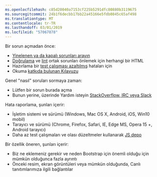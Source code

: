 ```yaml
---
ms.openlocfilehash: c85d20040a7153cf225b5291dfc80880b3119675
ms.sourcegitcommit: 24b1f6decbb17bb22a45166e5fdb0845c65af498
ms.translationtype: MT
ms.contentlocale: tr-TR
ms.lasthandoff: 03/01/2019
ms.locfileid: "57067878"
---
```

Bir sorun açmadan önce:

- [Yinelenen ya da kapalı sorunları arayın](https://github.com/twbs/bootstrap/issues?utf8=%E2%9C%93&q=is%3Aissue)
- [Doğrulama](http://validator.w3.org/nu/) ve [lint](https://github.com/twbs/bootlint#in-the-browser) ortak sorunları önlemek için herhangi bir HTML
- Hazırlama bir [test çalışması azaltılmış](https://css-tricks.com/reduced-test-cases/) hataları için
- Okuma [katkıda bulunan Kılavuzu](https://github.com/twbs/bootstrap/blob/master/CONTRIBUTING.md)

Genel "nasıl" soruları sormaya zaman:

- Lütfen bir sorun burada açma
- Bunun yerine, üzerinde Yardım isteyin [StackOverflow, IRC veya Slack](https://github.com/twbs/bootstrap/blob/master/README.md#community)

Hata raporlama, şunları içerir:

- İşletim sistemi ve sürümü (Windows, Mac OS X, Android, iOS, Win10 mobil)
- Tarayıcı ve sürümü (Chrome, Firefox, Safari, IE, Edge MS, Opera 15 +, Android tarayıcı)
- Daha az test çalışmaları ve olası düzeltmeler kullanarak [JS depo](https://jsbin.com)

Bir özellik öneren, şunları içerir:

- Biz ne eklemeniz gerekir ve neden Bootstrap için önemli olduğu için mümkün olduğunca fazla ayrıntı
- Önceki resim, ekran görüntüleri veya mümkün olduğunda, Canlı tanıtımlarımıza ilgili bağlantılar
